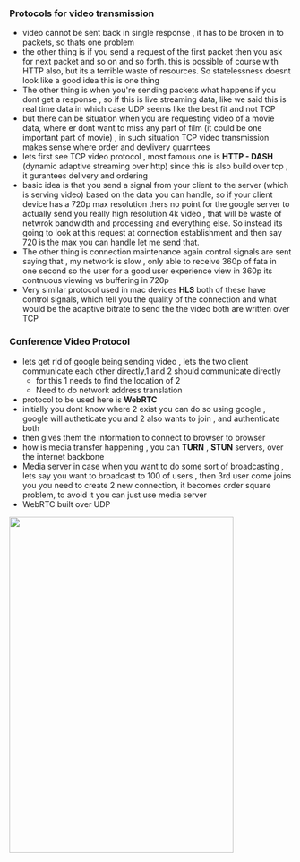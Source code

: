 ### Protocols for video transmission
- video cannot be sent back in single response , it has to be broken in to packets, so thats one problem
- the other thing is if you send a request of the first packet then you ask for next packet and so on and so forth. this is possible of course with HTTP also, but its a terrible waste of resources. So statelessness doesnt look like a good idea this is one thing
- The other thing is when you're sending packets what happens if you dont get a response , so if this is live streaming data, like we said this is real time data in which case UDP seems like the best fit and not TCP
- but there can be situation when you are requesting video of a movie data, where er dont want to miss any part of film (it could be one important part of movie) , in such situation TCP video transmission makes sense where order and devlivery guarntees
- lets first see TCP video protocol , most famous one is **HTTP - DASH** (dynamic adaptive streaming over http) since this is also build over tcp , it gurantees delivery and ordering
- basic idea is that you send a signal from your client to the server (which is serving video) based on the data you can handle, so if your client device has a 720p max resolution thers no point for the google server to actually send you really high resolution 4k video , that will be waste of netwrok bandwidth and processing and everything else. So instead its going to look at this request at connection establishment and then say 720 is the max you can handle let me send that.
- The other thing is connection maintenance again control signals are sent saying that , my network is slow , only able to receive 360p of fata in one second so the user for a good user experience view in 360p its contnuous viewing vs buffering in 720p
- Very similar protocol used in mac devices **HLS** both of these have control signals, which tell you the quality of the connection and what would be the adaptive bitrate to send the the video both are written over TCP

### Conference Video Protocol
- lets get rid of google being sending video , lets the two client communicate each other directly,1 and 2 should communicate directly
    - for this 1 needs to find the location of 2
    - Need to do network address translation
-  protocol to be used here is **WebRTC**
- initially you dont know where 2 exist you can do so using google , google will autheticate you and 2 also wants to join , and authenticate both
- then gives them the information to connect to browser to browser
- how is media transfer happening , you can **TURN** , **STUN** servers, over the internet backbone
- Media server in case when you want to do some sort of broadcasting , lets say you want to broadcast to 100 of users , then 3rd user come joins you you need to create 2 new connection, it becomes order square problem,  to avoid it you can just use media server
- WebRTC built over UDP

<img width=400 height=600 src="https://github.com/user-attachments/assets/14279198-ccdd-4057-820f-6bdc185475cb">

